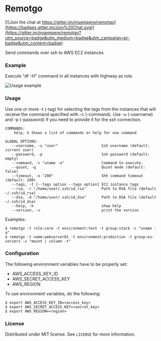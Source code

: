# Remotgo

[![Join the chat at https://gitter.im/msempere/remotgo](https://badges.gitter.im/Join%20Chat.svg)](https://gitter.im/msempere/remotgo?utm_source=badge&utm_medium=badge&utm_campaign=pr-badge&utm_content=badge)

Send commands over ssh to AWS EC2 instances

### Example
Execute "df -H" command in all instances with highway as role.

![Usage example](http://i.imgur.com/69fyPJx.gif)

### Usage

Use one or more -t (-tag) for selecting the tags from the instances that will receive the command specified with -c (-command).
Use -u (-username) and -p (-password) if you need to provide it for the ssh connection.
    
    COMMANDS:
        help, h	Shows a list of commands or help for one command
       
    GLOBAL OPTIONS:
       --username, -u "user"                    Ssh username (default: current user)
       --password, -p 				            Ssh password (default: empty)
       --command, -c "uname -a"			        Command to execute.
       --quiet, -q					            Quiet mode (default: false)
       --timeout, -o "200"				        Shh command timeout (default: 200)
       --tags, -t [--tags option --tags option]	EC2 instance tags
       --rsa, -r "/home/user/.ssh/id_rsa"		Path to RSA file (default ~/.ssh/id_rsa)
       --dsa, -d "/home/user/.ssh/id_dsa"		Path to DSA file (default ~/.ssh/id_dsa)
       --help, -h					            show help
       --version, -v				            print the version


Examples:

    $ remotgo -t role:core -t environment:test -t group:stack -c "uname -a"
    $ remotgo -t name:webserver01 -t environment:production -t group:eu-servers -c "mount | column -t"

### Configuration

The following environment variables have to be properly set:
 - AWS_ACCESS_KEY_ID
 - AWS_SECRET_ACCESS_KEY
 - AWS_REGION
 
To use environment variables, do the following:

    $ export AWS_ACCESS_KEY_ID=<access_key>
    $ export AWS_SECRET_ACCESS_KEY=<secret_key>
    $ export AWS_REGION=<region>





### License
Distributed under MIT license. See `LICENSE` for more information.

